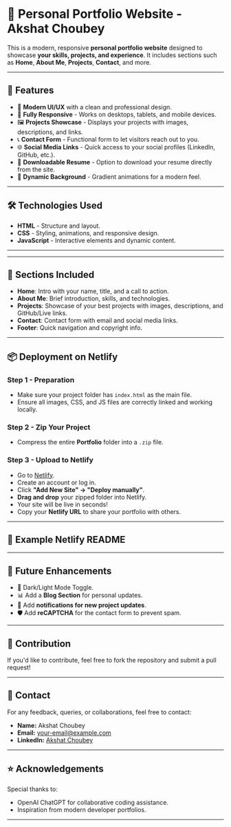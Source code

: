 # 🚀 Personal Portfolio Website - Akshat Choubey

This is a modern, responsive **personal portfolio website** designed to showcase **your skills, projects, and experience**. It includes sections such as **Home**, **About Me**, **Projects**, **Contact**, and more.

---

## 🌟 Features

- 🎨 **Modern UI/UX** with a clean and professional design.
- 📱 **Fully Responsive** - Works on desktops, tablets, and mobile devices.
- 🖼️ **Projects Showcase** - Displays your projects with images, descriptions, and links.
- 📞 **Contact Form** - Functional form to let visitors reach out to you.
- 🌐 **Social Media Links** - Quick access to your social profiles (LinkedIn, GitHub, etc.).
- 💼 **Downloadable Resume** - Option to download your resume directly from the site.
- 🎥 **Dynamic Background** - Gradient animations for a modern feel.

---

## 🛠️ Technologies Used

- **HTML** - Structure and layout.
- **CSS** - Styling, animations, and responsive design.
- **JavaScript** - Interactive elements and dynamic content.

---


---

## 🎯 Sections Included

- **Home**: Intro with your name, title, and a call to action.
- **About Me**: Brief introduction, skills, and technologies.
- **Projects**: Showcase of your best projects with images, descriptions, and GitHub/Live links.
- **Contact**: Contact form with email and social media links.
- **Footer**: Quick navigation and copyright info.

---

## 📦 Deployment on Netlify

### Step 1 - Preparation
- Make sure your project folder has `index.html` as the main file.
- Ensure all images, CSS, and JS files are correctly linked and working locally.

### Step 2 - Zip Your Project
- Compress the entire **Portfolio** folder into a `.zip` file.

### Step 3 - Upload to Netlify
- Go to [Netlify](https://www.netlify.com/).
- Create an account or log in.
- Click **"Add New Site" → "Deploy manually"**.
- **Drag and drop** your zipped folder into Netlify.
- Your site will be live in seconds!
- Copy your **Netlify URL** to share your portfolio with others.

---

## 📝 Example Netlify README


---

## 🚀 Future Enhancements

- 🌙 Dark/Light Mode Toggle.
- 📊 Add a **Blog Section** for personal updates.
- 🔔 Add **notifications for new project updates**.
- 🛡️ Add **reCAPTCHA** for the contact form to prevent spam.

---

## 🤝 Contribution

If you'd like to contribute, feel free to fork the repository and submit a pull request!

---

## 📧 Contact

For any feedback, queries, or collaborations, feel free to contact:

- **Name:** Akshat Choubey
- **Email:** your-email@example.com
- **LinkedIn:** [Akshat Choubey](https://linkedin.com/in/yourprofile)

---

## ⭐ Acknowledgements

Special thanks to:
- OpenAI ChatGPT for collaborative coding assistance.
- Inspiration from modern developer portfolios.

---


